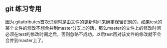 ## git 练习专用

因为.gitattributes首次识别时是由文件的更新时间来确定保留识别的，如果test的某个文件的修改不想合并到master分支上的话，那么master的文件上的修改时间必须在test的修改时间之后，否则忽略不成功。以后test再对该文件的修改就不会合并到master上了。